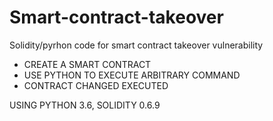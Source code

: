 # Smart-contract-takeover
Solidity/pyrhon code for smart contract takeover vulnerability


* CREATE A SMART CONTRACT
* USE PYTHON TO EXECUTE ARBITRARY COMMAND 
* CONTRACT CHANGED EXECUTED

USING PYTHON 3.6, SOLIDITY 0.6.9
